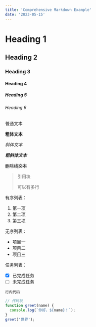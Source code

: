 ```yaml
---
title: 'Comprehensive Markdown Example'
date: '2023-05-15'
---
```


# Heading 1
## Heading 2
### Heading 3
#### Heading 4
##### Heading 5
###### Heading 6

普通文本

**粗体文本**

*斜体文本*

***粗斜体文本***

~~删除线文本~~

> 引用块
> 
> 可以有多行

有序列表：
1. 第一项
2. 第二项
3. 第三项

无序列表：
- 项目一
- 项目二
- 项目三

任务列表：
- [x] 已完成任务
- [ ] 未完成任务

`行内代码`

```javascript
// 代码块
function greet(name) {
  console.log(`你好，${name}！`);
}
greet('世界');

